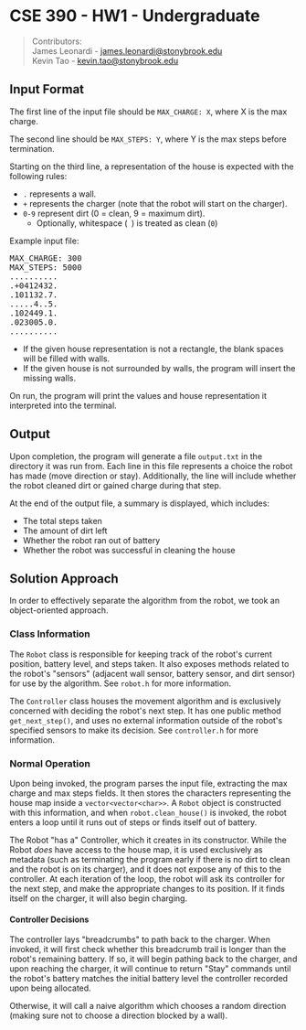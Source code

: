 # CSE 390 - HW1 - Undergraduate
> Contributors:\
> James Leonardi - <james.leonardi@stonybrook.edu>\
> Kevin Tao - <kevin.tao@stonybrook.edu>

## Input Format
The first line of the input file should be `MAX_CHARGE: X`, where X is the max charge.

The second line should be `MAX_STEPS: Y`, where Y is the max steps before termination.

Starting on the third line, a representation of the house is expected with the following rules:
- `.` represents a wall.
- `+` represents the charger (note that the robot will start on the charger).
- `0-9` represent dirt (0 = clean, 9 = maximum dirt).
  - Optionally, whitespace (` `) is treated as clean (`0`)

Example input file:

<pre>
MAX_CHARGE: 300
MAX_STEPS: 5000
..........
.+0412432.
.101132.7.
.....4..5.
.102449.1.
.023005.0.
..........
</pre>

- If the given house representation is not a rectangle, the blank spaces will be filled with walls.
- If the given house is not surrounded by walls, the program will insert the missing walls.

On run, the program will print the values and house representation it interpreted into the terminal.

## Output
Upon completion, the program will generate a file `output.txt` in the directory it was run from.
Each line in this file represents a choice the robot has made (move direction or stay).
Additionally, the line will include whether the robot cleaned dirt or gained charge during that step.

At the end of the output file, a summary is displayed, which includes:
- The total steps taken
- The amount of dirt left
- Whether the robot ran out of battery
- Whether the robot was successful in cleaning the house

## Solution Approach
In order to effectively separate the algorithm from the robot, we took an object-oriented approach.

### Class Information
The `Robot` class is responsible for keeping track of the robot's current position, battery level, and steps taken.
It also exposes methods related to the robot's "sensors" (adjacent wall sensor, battery sensor, and dirt sensor) for use by the algorithm.
See `robot.h` for more information.

The `Controller` class houses the movement algorithm and is exclusively concerned with deciding the robot's next step.
It has one public method `get_next_step()`, and uses no external information outside of the robot's specified sensors to make its decision.
See `controller.h` for more information.

### Normal Operation
Upon being invoked, the program parses the input file, extracting the max charge and max steps fields.
It then stores the characters representing the house map inside a `vector<vector<char>>`.
A `Robot` object is constructed with this information, and when `robot.clean_house()` is invoked, the robot enters a loop until it runs out of steps or finds itself out of battery.

The Robot "has a" Controller, which it creates in its constructor.
While the Robot *does* have access to the house map, it is used exclusively as metadata (such as terminating the program early if there is no dirt to clean and the robot is on its charger), and it does not expose any of this to the controller.
At each iteration of the loop, the robot will ask its controller for the next step, and make the appropriate changes to its position.
If it finds itself on the charger, it will also begin charging.

#### Controller Decisions
The controller lays "breadcrumbs" to path back to the charger.
When invoked, it will first check whether this breadcrumb trail is longer than the robot's remaining battery.
If so, it will begin pathing back to the charger, and upon reaching the charger, it will continue to return "Stay" commands until the robot's battery matches the initial battery level the controller recorded upon being allocated.

Otherwise, it will call a naive algorithm which chooses a random direction (making sure not to choose a direction blocked by a wall).
